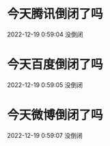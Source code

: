 # 今天腾讯倒闭了吗

2022-12-19 0:59:04 没倒闭

# 今天百度倒闭了吗

2022-12-19 0:59:05 没倒闭

# 今天微博倒闭了吗

2022-12-19 0:59:07 没倒闭

